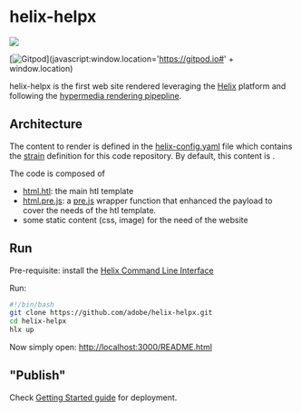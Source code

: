 # helix-helpx

![](https://img.shields.io/badge/edit%20in-gitpod.io-blue.svg)

[![Gitpod](https://img.shields.io/badge/edit%20in-gitpod.io-blue.svg)](javascript:window.location='https://gitpod.io#' + window.location)

helix-helpx is the first web site rendered leveraging the [Helix](https://github.com/adobe/project-helix) platform and following the [hypermedia rendering pipepline](https://github.com/adobe/hypermedia-pipeline).

## Architecture

The content to render is defined in the [helix-config.yaml](./helix-config.yaml) file which contains the [strain](https://github.com/adobe/project-helix/tree/master/prototypes#strains) definition for this code repository. By default, this content is [](https://github.com/Adobe-Marketing-Cloud/reactor-user-docs).

The code is composed of

* [html.htl](./src/html.htl): the main htl template
* [html.pre.js](./src/html.pre.js): a [pre.js](https://github.com/adobe/hypermedia-pipeline#optional-the-wrapper-function) wrapper function that enhanced the payload to cover the needs of the htl template.
* some static content (css, image) for the need of the website

## Run

Pre-requisite: install the [Helix Command Line Interface](https://github.com/adobe/helix-cli)

Run:

```bash
#!/bin/bash
git clone https://github.com/adobe/helix-helpx.git
cd helix-helpx
hlx up
```

Now simply open: [http://localhost:3000/README.html](http://localhost:3000/README.html)

## "Publish"

Check [Getting Started guide](https://github.com/adobe/project-helix/blob/master/getting-started.md) for deployment.
